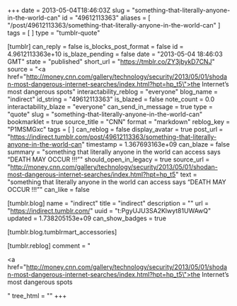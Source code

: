 +++
date = 2013-05-04T18:46:03Z
slug = "something-that-literally-anyone-in-the-world-can"
id = "49612113363"
aliases = [ "/post/49612113363/something-that-literally-anyone-in-the-world-can" ]
tags = [ ]
type = "tumblr-quote"

[tumblr]
can_reply = false
is_blocks_post_format = false
id = 4.9612113363e+10
is_blaze_pending = false
date = "2013-05-04 18:46:03 GMT"
state = "published"
short_url = "https://tmblr.co/ZY3jbykD7CNJ"
source = "<a href=\"http://money.cnn.com/gallery/technology/security/2013/05/01/shodan-most-dangerous-internet-searches/index.html?hpt=hp_t5\">the Internet&rsquo;s most dangerous spots</a>"
interactability_reblog = "everyone"
blog_name = "indirect"
id_string = "49612113363"
is_blazed = false
note_count = 0.0
interactability_blaze = "everyone"
can_send_in_message = true
type = "quote"
slug = "something-that-literally-anyone-in-the-world-can"
bookmarklet = true
source_title = "CNN"
format = "markdown"
reblog_key = "P1MSMGxc"
tags = [ ]
can_reblog = false
display_avatar = true
post_url = "https://indirect.tumblr.com/post/49612113363/something-that-literally-anyone-in-the-world-can"
timestamp = 1.367693163e+09
can_blaze = false
summary = "something that literally anyone in the world can access says “DEATH MAY OCCUR !!!”"
should_open_in_legacy = true
source_url = "http://money.cnn.com/gallery/technology/security/2013/05/01/shodan-most-dangerous-internet-searches/index.html?hpt=hp_t5"
text = "something that literally anyone in the world can access says &ldquo;DEATH MAY OCCUR !!!&rdquo;"
can_like = false

[tumblr.blog]
name = "indirect"
title = "indirect"
description = ""
url = "https://indirect.tumblr.com/"
uuid = "t:PgyUJU3SA2Klwyt81UWAwQ"
updated = 1.738205153e+09
can_show_badges = true

[tumblr.blog.tumblrmart_accessories]

[tumblr.reblog]
comment = "<p><a href=\"http://money.cnn.com/gallery/technology/security/2013/05/01/shodan-most-dangerous-internet-searches/index.html?hpt=hp_t5\">the Internet’s most dangerous spots</a></p>"
tree_html = ""
+++
